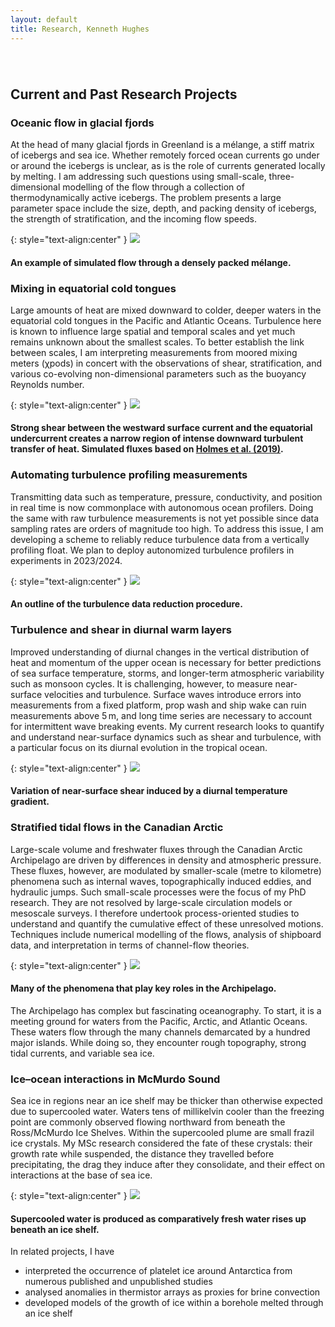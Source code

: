 ```yaml
---
layout: default
title: Research, Kenneth Hughes
---
```

######  

## Current and Past Research Projects  

### Oceanic flow in glacial fjords

At the head of many glacial fjords in Greenland is a mélange, a stiff matrix of icebergs and sea ice. Whether remotely forced ocean currents go under or around the icebergs is unclear, as is the role of currents generated locally by melting. I am addressing such questions using small-scale, three-dimensional modelling of the flow through a collection of thermodynamically active icebergs. The problem presents a large parameter space include the size, depth, and packing density of icebergs, the strength of stratification, and the incoming flow speeds.

{: style="text-align:center" }
<img src="./melange_schematic.png" style="max-width: 650px"> 

#### An example of simulated flow through a densely packed mélange.

### Mixing in equatorial cold tongues

Large amounts of heat are mixed downward to colder, deeper waters in the equatorial cold tongues in the Pacific and Atlantic Oceans. Turbulence here is known to influence large spatial and temporal scales and yet much remains unknown about the smallest scales. To better establish the link between scales, I am interpreting measurements from moored mixing meters (χpods) in concert with the observations of shear, stratification, and various co-evolving non-dimensional parameters such as the buoyancy Reynolds number.

{: style="text-align:center" }
<img src="./cold_tongue_schematic.png" style="max-width: 650px"> 

#### Strong shear between the westward surface current and the equatorial undercurrent creates a narrow region of intense downward turbulent transfer of heat. Simulated fluxes based on [Holmes et al. (2019)][H19].

### Automating turbulence profiling measurements

Transmitting data such as temperature, pressure, conductivity, and position in real time is now commonplace with autonomous ocean profilers. Doing the same with raw turbulence measurements is not yet possible since data sampling rates are orders of magnitude too high. To address this issue, I am developing a scheme to reliably reduce turbulence data from a vertically profiling float. We plan to deploy autonomized turbulence profilers in experiments in 2023/2024.

{: style="text-align:center" }
<img src="./reduction_block_chart.png" style="max-width: 650px"> 

#### An outline of the turbulence data reduction procedure.

### Turbulence and shear in diurnal warm layers

Improved understanding of diurnal changes in the vertical distribution of heat and momentum of the upper ocean is necessary for better predictions of sea surface temperature, storms, and longer-term atmospheric variability such as monsoon cycles. It is challenging, however, to measure near-surface velocities and turbulence. Surface waves introduce errors into measurements from a fixed platform, prop wash and ship wake can ruin measurements above 5 m, and long time series are necessary to account for intermittent wave breaking events. My current research looks to quantify and understand near-surface dynamics such as shear and turbulence, with a particular focus on its diurnal evolution in the tropical ocean. 

{: style="text-align:center" }
<img src="./shear_rotation_schematic.png" style="max-width: 550px"> 

#### Variation of near-surface shear induced by a diurnal temperature gradient.

### Stratified tidal flows in the Canadian Arctic

Large-scale volume and freshwater fluxes through the Canadian Arctic Archipelago are driven by differences in density and atmospheric pressure. These fluxes, however, are modulated by smaller-scale (metre to kilometre) phenomena such as internal waves, topographically induced eddies, and hydraulic jumps. Such small-scale processes were the focus of my PhD research. They are not resolved by large-scale circulation models or mesoscale surveys. I therefore undertook process-oriented studies to understand and quantify the cumulative effect of these unresolved motions. Techniques include numerical modelling of the flows, analysis of shipboard data, and interpretation in terms of channel-flow theories.

{: style="text-align:center" }
<img src="./channel_schematic.png" style="max-width: 550px">  


#### Many of the phenomena that play key roles in the Archipelago.

The Archipelago has complex but fascinating oceanography. To start, it is a meeting ground for waters from the Pacific, Arctic, and Atlantic Oceans. These waters flow through the many channels demarcated by a hundred major islands. While doing so, they encounter rough topography, strong tidal currents, and variable sea ice.

### Ice–ocean interactions in McMurdo Sound

Sea ice in regions near an ice shelf may be thicker than otherwise expected due to supercooled water. Waters tens of millikelvin cooler than the freezing point are commonly observed flowing northward from beneath the Ross/McMurdo Ice Shelves. Within the supercooled plume are small frazil ice crystals. My MSc research considered the fate of these crystals: their growth rate while suspended, the distance they travelled before precipitating, the drag they induce after they consolidate, and their effect on interactions at the base of sea ice.

{: style="text-align:center" }
<img src="./ice_shelf_schematic.png" style="max-width: 550px">  

#### Supercooled water is produced as comparatively fresh water rises up beneath an ice shelf.

In related projects, I have 
* interpreted the occurrence of platelet ice around Antarctica from numerous published and unpublished studies
* analysed anomalies in thermistor arrays as proxies for brine convection
* developed models of the growth of ice within a borehole melted through an ice shelf

[H19]: https://doi.org/10.1175/JPO-D-18-0098.1
